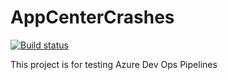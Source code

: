 # AppCenterCrashes

[![Build status](https://dev.azure.com/v-rodrc/PipelineAndroid/_apis/build/status/PipelineAndroid-Android-CI)](https://dev.azure.com/v-rodrc/PipelineAndroid/_build/latest?definitionId=-1)

This project is for testing Azure Dev Ops Pipelines